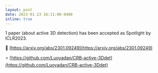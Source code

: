```yaml
---
layout: post
date: 2023-01-23 16:11:00-0400
inline: true
---
```


1 paper (about active 3D detection) has been accepted as Spotlight by ICLR2023.

:newspaper: [https://arxiv.org/abs/2301.09249](https://arxiv.org/abs/2301.09249)


:star: [https://github.com/Luoyadan/CRB-active-3Ddet](https://github.com/Luoyadan/CRB-active-3Ddet)